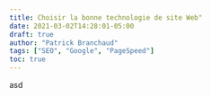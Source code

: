 ```yaml
---
title: Choisir la bonne technologie de site Web"
date: 2021-03-02T14:28:01-05:00
draft: true
author: "Patrick Branchaud"
tags: ["SEO", "Google", "PageSpeed"]
toc: true
---
```


asd

